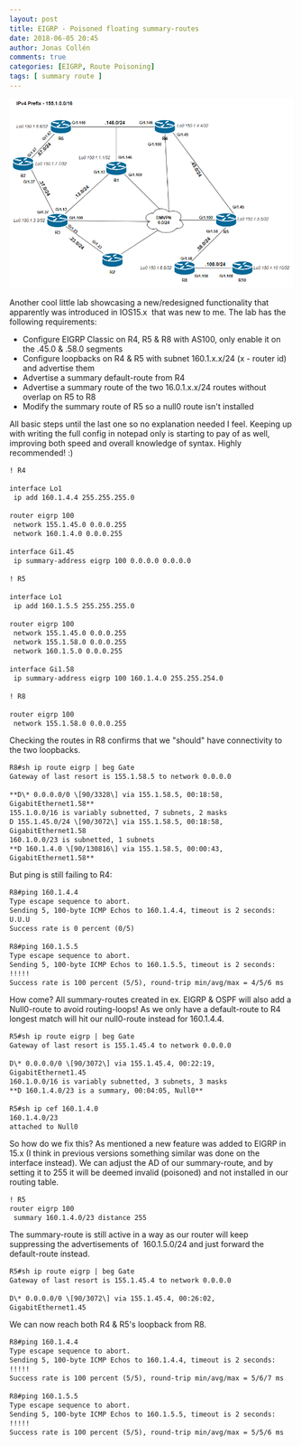 ```yaml
---
layout: post
title: EIGRP - Poisoned floating summary-routes
date: 2018-06-05 20:45
author: Jonas Collén
comments: true
categories: [EIGRP, Route Poisoning]
tags: [ summary route ]
---
```

![](/assets/images/2018/05/full_topologydmvpn.png)

Another cool little lab showcasing a new/redesigned functionality that apparently was introduced in IOS15.x  that was new to me. The lab has the following requirements:

*   Configure EIGRP Classic on R4, R5 & R8 with AS100, only enable it on the .45.0 & .58.0 segments
*   Configure loopbacks on R4 & R5 with subnet 160.1.x.x/24 (x - router id) and advertise them
*   Advertise a summary default-route from R4
*   Advertise a summary route of the two 16.0.1.x.x/24 routes without overlap on R5 to R8
*   Modify the summary route of R5 so a null0 route isn't installed

All basic steps until the last one so no explanation needed I feel. Keeping up with writing the full config in notepad only is starting to pay of as well, improving both speed and overall knowledge of syntax. Highly recommended! :)

	! R4

	interface Lo1
	 ip add 160.1.4.4 255.255.255.0

	router eigrp 100
	 network 155.1.45.0 0.0.0.255 
	 network 160.1.4.0 0.0.0.255

	interface Gi1.45
	 ip summary-address eigrp 100 0.0.0.0 0.0.0.0

	! R5

	interface Lo1
	 ip add 160.1.5.5 255.255.255.0

	router eigrp 100
	 network 155.1.45.0 0.0.0.255
	 network 155.1.58.0 0.0.0.255
	 network 160.1.5.0 0.0.0.255

	interface Gi1.58
	 ip summary-address eigrp 100 160.1.4.0 255.255.254.0

	! R8

	router eigrp 100
	 network 155.1.58.0 0.0.0.255

Checking the routes in R8 confirms that we "should" have connectivity to the two loopbacks.

	R8#sh ip route eigrp | beg Gate
	Gateway of last resort is 155.1.58.5 to network 0.0.0.0

	**D\* 0.0.0.0/0 \[90/3328\] via 155.1.58.5, 00:18:58, GigabitEthernet1.58**
	155.1.0.0/16 is variably subnetted, 7 subnets, 2 masks
	D 155.1.45.0/24 \[90/3072\] via 155.1.58.5, 00:18:58, GigabitEthernet1.58
	160.1.0.0/23 is subnetted, 1 subnets
	**D 160.1.4.0 \[90/130816\] via 155.1.58.5, 00:00:43, GigabitEthernet1.58**

But ping is still failing to R4:

	R8#ping 160.1.4.4
	Type escape sequence to abort.
	Sending 5, 100-byte ICMP Echos to 160.1.4.4, timeout is 2 seconds:
	U.U.U
	Success rate is 0 percent (0/5)

	R8#ping 160.1.5.5
	Type escape sequence to abort.
	Sending 5, 100-byte ICMP Echos to 160.1.5.5, timeout is 2 seconds:
	!!!!!
	Success rate is 100 percent (5/5), round-trip min/avg/max = 4/5/6 ms

How come? All summary-routes created in ex. EIGRP & OSPF will also add a Null0-route to avoid routing-loops! As we only have a default-route to R4 longest match will hit our null0-route instead for 160.1.4.4.

	R5#sh ip route eigrp | beg Gate
	Gateway of last resort is 155.1.45.4 to network 0.0.0.0

	D\* 0.0.0.0/0 \[90/3072\] via 155.1.45.4, 00:22:19, GigabitEthernet1.45
	160.1.0.0/16 is variably subnetted, 3 subnets, 3 masks
	**D 160.1.4.0/23 is a summary, 00:04:05, Null0**

	R5#sh ip cef 160.1.4.0 
	160.1.4.0/23
	attached to Null0

So how do we fix this? As mentioned a new feature was added to EIGRP in 15.x (I think in previous versions something similar was done on the interface instead). We can adjust the AD of our summary-route, and by setting it to 255 it will be deemed invalid (poisoned) and not installed in our routing table.

	! R5
	router eigrp 100
	 summary 160.1.4.0/23 distance 255

The summary-route is still active in a way as our router will keep suppressing the advertisements of  160.1.5.0/24 and just forward the default-route instead.

	R5#sh ip route eigrp | beg Gate
	Gateway of last resort is 155.1.45.4 to network 0.0.0.0

	D\* 0.0.0.0/0 \[90/3072\] via 155.1.45.4, 00:26:02, GigabitEthernet1.45

We can now reach both R4 & R5's loopback from R8.

	R8#ping 160.1.4.4
	Type escape sequence to abort.
	Sending 5, 100-byte ICMP Echos to 160.1.4.4, timeout is 2 seconds:
	!!!!!
	Success rate is 100 percent (5/5), round-trip min/avg/max = 5/6/7 ms

	R8#ping 160.1.5.5
	Type escape sequence to abort.
	Sending 5, 100-byte ICMP Echos to 160.1.5.5, timeout is 2 seconds:
	!!!!!
	Success rate is 100 percent (5/5), round-trip min/avg/max = 5/5/6 ms